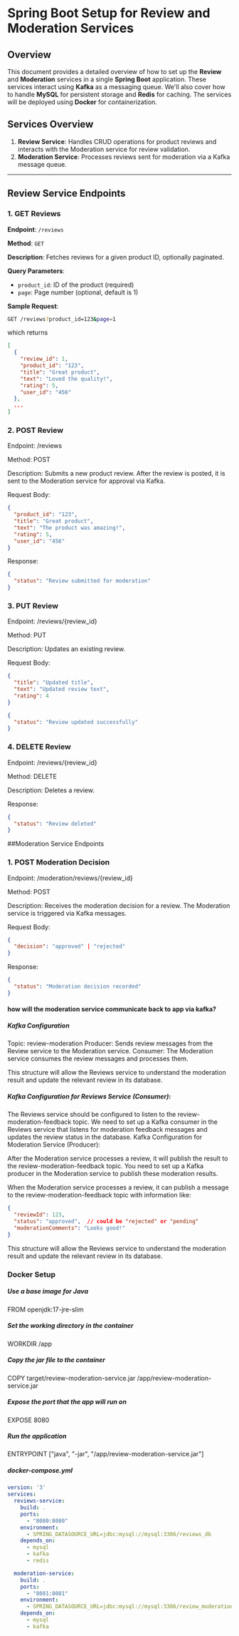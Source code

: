 
# Spring Boot Setup for Review and Moderation Services

## Overview

This document provides a detailed overview of how to set up the **Review** and **Moderation** services in a single **Spring Boot** application. These services interact using **Kafka** as a messaging queue. We'll also cover how to handle **MySQL** for persistent storage and **Redis** for caching. The services will be deployed using **Docker** for containerization.

## Services Overview

1. **Review Service**: Handles CRUD operations for product reviews and interacts with the Moderation service for review validation.
2. **Moderation Service**: Processes reviews sent for moderation via a Kafka message queue.

---

## Review Service Endpoints

### 1. GET Reviews
**Endpoint**: `/reviews`

**Method**: `GET`

**Description**: Fetches reviews for a given product ID, optionally paginated.

**Query Parameters**:
- `product_id`: ID of the product (required)
- `page`: Page number (optional, default is 1)

**Sample Request**:
```bash
GET /reviews?product_id=123&page=1
```

which returns
```json
[
  {
    "review_id": 1,
    "product_id": "123",
    "title": "Great product",
    "text": "Loved the quality!",
    "rating": 5,
    "user_id": "456"
  },
  ...
]
```

### 2. POST Review
Endpoint: /reviews

Method: POST

Description: Submits a new product review. After the review is posted, it is sent to the Moderation service for approval via Kafka.

Request Body:

```json
{
  "product_id": "123",
  "title": "Great product",
  "text": "The product was amazing!",
  "rating": 5,
  "user_id": "456"
}
```

Response:
```json
{
  "status": "Review submitted for moderation"
}
```
### 3. PUT Review
Endpoint: /reviews/{review_id}

Method: PUT

Description: Updates an existing review.

Request Body:
```json
{
  "title": "Updated title",
  "text": "Updated review text",
  "rating": 4
}
```

```json
{
  "status": "Review updated successfully"
}
```

### 4. DELETE Review
Endpoint: /reviews/{review_id}

Method: DELETE

Description: Deletes a review.

Response:

```json
{
  "status": "Review deleted"
}
```

##Moderation Service Endpoints

### 1. POST Moderation Decision
Endpoint: /moderation/reviews/{review_id}

Method: POST

Description: Receives the moderation decision for a review. The Moderation service is triggered via Kafka messages.

Request Body:

```json
{
  "decision": "approved" | "rejected"
}
```

Response:

```json
{
  "status": "Moderation decision recorded"
}
```

 #### how will the moderation service communicate back to app via kafka?

##### Kafka Configuration
Topic: review-moderation
Producer: Sends review messages from the Review service to the Moderation service.
Consumer: The Moderation service consumes the review messages and processes them.

This structure will allow the Reviews service to understand the moderation result and update the relevant review in its database.

##### Kafka Configuration for Reviews Service (Consumer):

The Reviews service should be configured to listen to the review-moderation-feedback topic.
We need to set up a Kafka consumer in the Reviews service that listens for moderation feedback messages and updates the review status in the database.
Kafka Configuration for Moderation Service (Producer):

After the Moderation service processes a review, it will publish the result to the review-moderation-feedback topic.
You need to set up a Kafka producer in the Moderation service to publish these moderation results.

When the Moderation service processes a review, it can publish a message to the review-moderation-feedback topic with information like:
```json
{
  "reviewId": 123,
  "status": "approved",  // could be "rejected" or "pending"
  "moderationComments": "Looks good!"
}
```

This structure will allow the Reviews service to understand the moderation result and update the relevant review in its database.


### Docker Setup

##### Use a base image for Java
FROM openjdk:17-jre-slim

##### Set the working directory in the container
WORKDIR /app

##### Copy the jar file to the container
COPY target/review-moderation-service.jar /app/review-moderation-service.jar

##### Expose the port that the app will run on
EXPOSE 8080

##### Run the application
ENTRYPOINT ["java", "-jar", "/app/review-moderation-service.jar"]


##### docker-compose.yml

```yaml
version: '3'
services:
  reviews-service:
    build: .
    ports:
      - "8080:8080"
    environment:
      - SPRING_DATASOURCE_URL=jdbc:mysql://mysql:3306/reviews_db
    depends_on:
      - mysql
      - kafka
      - redis

  moderation-service:
    build: .
    ports:
      - "8081:8081"
    environment:
      - SPRING_DATASOURCE_URL=jdbc:mysql://mysql:3306/review_moderation_db
    depends_on:
      - mysql
      - kafka
```
